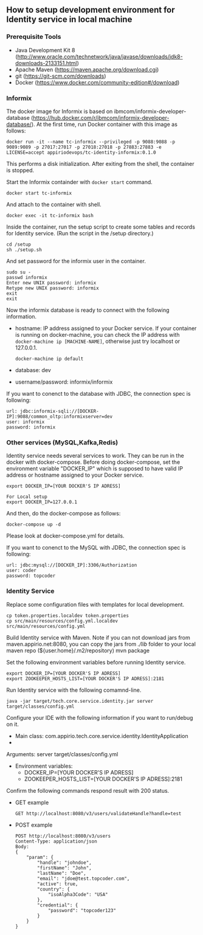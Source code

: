 ## How to setup development environment for Identity service in local machine

### Prerequisite Tools

- Java Development Kit 8 (http://www.oracle.com/technetwork/java/javase/downloads/jdk8-downloads-2133151.html)
- Apache Maven (https://maven.apache.org/download.cgi)
- git (https://git-scm.com/downloads)
- Docker (https://www.docker.com/community-edition#/download)


### Informix

The docker image for Informix is based on ibmcom/informix-developer-database (https://hub.docker.com/r/ibmcom/informix-developer-database/).
At the first time, run Docker container with this image as follows:

    docker run -it --name tc-informix --privileged -p 9088:9088 -p 9089:9089 -p 27017:27017 -p 27018:27018 -p 27883:27883 -e LICENSE=accept appiriodevops/tc-identity-informix:0.1.0

This performs a disk initialization. After exiting from the shell, the container is stopped.

Start the Informix containder with `docker start` command.

    docker start tc-informix

And attach to the container with shell.

    docker exec -it tc-informix bash

Inside the container, run the setup script to create some tables and records for Identity service. (Run the script in the /setup directory.)

    cd /setup
    sh ./setup.sh

And set password for the informix user in the container.

    sudo su - 
    passwd informix
    Enter new UNIX password: informix
    Retype new UNIX password: informix
    exit
    exit

Now the informix database is ready to connect with the following information.
- hostname: IP address assigned to your Docker service. If your container is running on docker-machine, you can check the IP address with `docker-machine ip [MACHINE-NAME]`, otherwise just try localhost or 127.0.0.1.

      docker-machine ip default

- database: dev
- username/password: informix/informix

If you want to conenct to the database with JDBC, the connection spec is following:

    url: jdbc:informix-sqli://[DOCKER-IP]:9088/common_oltp:informixserver=dev
    user: informix
    password: informix


### Other services (MySQL,Kafka,Redis)

Identity service needs several services to work. They can be run in the docker with docker-compose. 
Before doing docker-compose, set the environment variable "DOCKER_IP" which is supposed to have valid IP address or hostname assigned to your Docker service. 
	
	export DOCKER_IP=[YOUR DOCKER'S IP ADRESS]
	
	For Local setup
	export DOCKER_IP=127.0.0.1
	
And then, do the docker-compose as follows:

    docker-compose up -d

Please look at docker-compose.yml for details.

If you want to conenct to the MySQL with JDBC, the connection spec is following:

    url: jdbc:mysql://[DOCKER_IP]:3306/Authorization
    user: coder
    password: topcoder

### Identity Service

Replace some configuration files with templates for local development.
 
    cp token.properties.localdev token.properties
    cp src/main/resources/config.yml.localdev src/main/resources/config.yml

Build Identity service with Maven. Note if you can not download jars from maven.appirio.net:8080, you can copy the jars from *./lib* folder to your local maven repo (${user.home}/.m2/repository)
    mvn package

Set the following environment variables before running Identity service.

    export DOCKER_IP=[YOUR DOCKER'S IP ADRESS]
    export ZOOKEEPER_HOSTS_LIST=[YOUR DOCKER'S IP ADRESS]:2181

Run Identity service with the following comamnd-line.

    java -jar target/tech.core.service.identity.jar server target/classes/config.yml

Configure your IDE with the following information if you want to run/debug on it.

- Main class: com.appirio.tech.core.service.identity.IdentityApplication
-
Arguments: server target/classes/config.yml
- Environment variables:
    - DOCKER_IP=[YOUR DOCKER'S IP ADRESS]
    - ZOOKEEPER_HOSTS_LIST=[YOUR DOCKER'S IP ADRESS]:2181

Confirm the following commands respond result with 200 status.

- GET example

      GET http://localhost:8080/v3/users/validateHandle?handle=test

- POST example

      POST http://localhost:8080/v3/users
      Content-Type: application/json
      Body:
      {
          "param": {
              "handle": "johndoe",
              "firstName": "John",
              "lastName": "Doe",
              "email": "jdoe@test.topcoder.com",
              "active": true,
              "country": {
                  "isoAlpha3Code": "USA"
              },
              "credential": {
                  "password": "topcoder123"
              }
          }
      }

